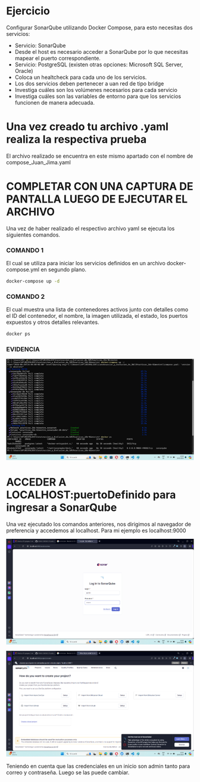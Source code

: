 # Ejercicio
Configurar SonarQube utilizando Docker Compose, para esto necesitas dos servicios:
- Servicio: SonarQube
- Desde el host es necesario acceder a SonarQube por lo que necesitas mapear el puerto correspondiente.
- Servicio: PostgreSQL (existen otras opciones: Microsoft SQL Server, Oracle)
- Coloca un healtcheck para cada uno de los servicios.
- Los dos servicios deben pertenecer a uan red de tipo bridge
- Investiga cuáles son los volúmenes necesarios para cada servicio
- Investiga cuáles son las variables de entorno para que los servicios funcionen de manera adecuada.
  
# Una vez creado tu archivo .yaml realiza la respectiva prueba 

El archivo realizado se encuentra en este mismo apartado con el nombre de compose_Juan_Jima.yaml

# COMPLETAR CON UNA CAPTURA DE PANTALLA LUEGO DE EJECUTAR EL ARCHIVO

Una vez de haber realizado el respectivo archivo yaml se ejecuta los siguientes comandos.

### COMANDO 1

El cual se utiliza para iniciar los servicios definidos en un archivo docker-compose.yml en segundo plano.
```bash
docker-compose up -d
```

### COMANDO 2

El cual muestra una lista de contenedores activos junto con detalles como el ID del contenedor, el nombre, la imagen utilizada, el estado, los puertos expuestos y otros detalles relevantes.
```bash
docker ps
```

### EVIDENCIA
![Ejercicio docker compose](imagenes/Practica5/Imagen3_CMD.png)

# ACCEDER A LOCALHOST:puertoDefinido para ingresar a SonarQube

Una vez ejecutado los comandos anteriores, nos dirigimos al navegador de preferencia y accedemos al localhost. 
Para mi ejemplo es localhost:9000

![Ejercicio docker compose](imagenes/Practica5/Imagen1_Login.png)

![Ejercicio docker compose](imagenes/Practica5/Imagen2_Ingreso.png)

Teniendo en cuenta que las credenciales en un inicio son admin tanto para correo y contraseña.
Luego se las puede cambiar.
